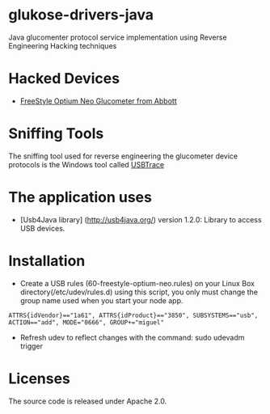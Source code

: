 # glukose-drivers-java
Java glucomenter protocol service implementation using Reverse Engineering Hacking techniques

# Hacked Devices
- [FreeStyle Optium Neo Glucometer from Abbott](http://www.abbottdiabetescare.es/freestyle-optium-neo)

# Sniffing Tools
The sniffing tool used for reverse engineering the glucometer device protocols is the Windows tool called [USBTrace](http://www.sysnucleus.com/)

# The application uses
- [Usb4Java library] (http://usb4java.org/) version 1.2.0: Library to access USB devices.

# Installation
- Create a USB rules (60-freestyle-optium-neo.rules) on your Linux Box directory(/etc/udev/rules.d) using this script, you only must change the group name used when you start your node app. 
```
ATTRS{idVendor}=="1a61", ATTRS{idProduct}=="3850", SUBSYSTEMS=="usb", ACTION=="add", MODE="0666", GROUP+="miguel"
```
- Refresh udev to reflect changes with the command: sudo udevadm trigger

# Licenses
The source code is released under Apache 2.0.
